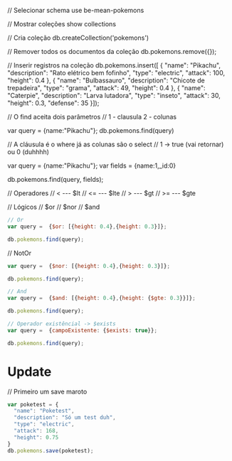 

// Selecionar schema
use be-mean-pokemons

// Mostrar coleções
show collections

// Cria coleção
db.createCollection('pokemons')

// Remover todos os documentos da coleção
db.pokemons.remove({});

// Inserir registros na coleção
db.pokemons.insert([
{
  "name": "Pikachu",
  "description": "Rato elétrico bem fofinho",
  "type": "electric",
  "attack": 100,
  "height": 0.4
},
{
  "name": "Bulbassauro",
  "description": "Chicote de trepadeira",
  "type": "grama",
  "attack": 49,
  "height": 0.4
},
{
  "name": "Caterpie",
  "description": "Larva lutadora",
  "type": "inseto",
  "attack": 30,
  "height": 0.3,
  "defense": 35
}]);


// O find aceita dois parâmetros
// 1 - clausula 2 - colunas

var query = {name:"Pikachu"};
db.pokemons.find(query)

// A cláusula é o where já as colunas são o select
// 1 -> true (vai retornar) ou 0 (duhhhh)

var query = {name:"Pikachu"};
var fields = {name:1,_id:0}

db.pokemons.find(query, fields);

// Operadores
// <   ---  $lt
// <=  ---  $lte
// >   ---  $gt
// >=  ---  $gte

// Lógicos
// $or
// $nor
// $and

```javascript
// Or
var query =  {$or: [{height: 0.4},{height: 0.3}]};

db.pokemons.find(query);
```

// NotOr
```javascript
var query =  {$nor: [{height: 0.4},{height: 0.3}]};

db.pokemons.find(query);
```

```javascript
// And
var query =  {$and: [{height: 0.4},{height: {$gte: 0.3}}]};

db.pokemons.find(query);
```

```javascript
// Operador existêncial -> $exists
var query =  {campoExistente: {$exists: true}};

db.pokemons.find(query);
```

# Update

// Primeiro um save maroto
```javascript
var poketest = {
  "name": "Poketest",
  "description": "Só um test duh",
  "type": "electric",
  "attack": 168,
  "height": 0.75
}
db.pokemons.save(poketest);
```
